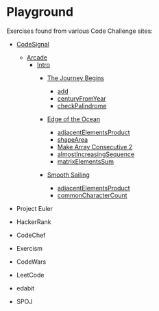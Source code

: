 # Playground
Exercises found from various Code Challenge sites:

* [CodeSignal](https://github.com/dacodekid/playground/tree/main/python/codesignal)
  * [Arcade](https://github.com/dacodekid/playground/tree/main/python/codesignal/arcade)
    * [Intro](https://github.com/dacodekid/playground/tree/main/python/codesignal/arcade/intro)
      * [The Journey Begins](https://github.com/dacodekid/playground/tree/main/python/codesignal/arcade/intro/the_journey_begins)
        * [add](https://github.com/dacodekid/playground/tree/main/python/codesignal/arcade/intro/the_journey_begins/add)
        * [centuryFromYear](https://github.com/dacodekid/playground/tree/main/python/codesignal/arcade/intro/the_journey_begins/century_from_year)
        * [checkPalindrome](https://github.com/dacodekid/playground/tree/main/python/codesignal/arcade/intro/the_journey_begins/check_palindrome)

      * [Edge of the Ocean](https://github.com/dacodekid/playground/tree/main/python/codesignal/arcade/intro/edge_of_the_ocean)
        * [adjacentElementsProduct](https://github.com/dacodekid/playground/tree/main/python/codesignal/arcade/intro/edge_of_the_ocean/adjacent_elements_product)
        * [shapeArea](https://github.com/dacodekid/playground/tree/main/python/codesignal/arcade/intro/edge_of_the_ocean/python/shape_area)
        * [Make Array Consecutive 2](https://github.com/dacodekid/playground/tree/main/python/codesignal/arcade/intro/edge_of_the_ocean/python/make_array_consecutive)
        * [almostIncreasingSequence](https://github.com/dacodekid/playground/tree/main/python/codesignal/arcade/intro/edge_of_the_ocean/python/almost_increasing_sequence)
        * [matrixElementsSum](https://github.com/dacodekid/playground/tree/main/python/codesignal/arcade/intro/edge_of_the_ocean/python/matrix_elements_sum)

      * [Smooth Sailing](https://github.com/dacodekid/playground/tree/main/python/codesignal/arcade/intro/smooth_sailing)
        * [adjacentElementsProduct](https://github.com/dacodekid/playground/tree/main/python/codesignal/arcade/intro/smooth_sailing/all_ongest_strings)
        * [commonCharacterCount](https://github.com/dacodekid/playground/tree/main/python/codesignal/arcade/intro/smooth_sailing/common_character_count)

* Project Euler
* HackerRank
* CodeChef
* Exercism
* CodeWars
* LeetCode
* edabit
* SPOJ
